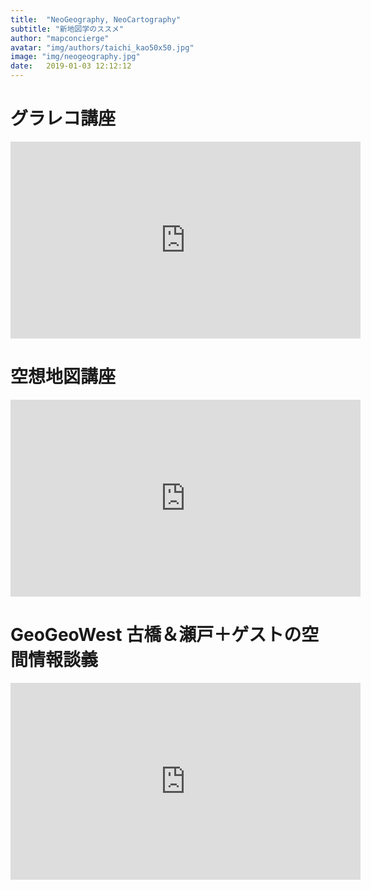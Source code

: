 ```yaml
---
title:  "NeoGeography, NeoCartography"
subtitle: "新地図学のススメ"
author: "mapconcierge"
avatar: "img/authors/taichi_kao50x50.jpg"
image: "img/neogeography.jpg"
date:   2019-01-03 12:12:12
---
```


# グラレコ講座
<iframe width="560" height="315" src="https://www.youtube.com/embed/Q59ovj_exFc" frameborder="0" allow="accelerometer; autoplay; encrypted-media; gyroscope; picture-in-picture" allowfullscreen></iframe>

# 空想地図講座
<iframe width="560" height="315" src="https://www.youtube.com/embed/VNURW3L9b88" frameborder="0" allow="accelerometer; autoplay; encrypted-media; gyroscope; picture-in-picture" allowfullscreen></iframe>

# GeoGeoWest 古橋＆瀬戸＋ゲストの空間情報談義
<iframe width="560" height="315" src="https://www.youtube.com/embed/CoK8b1FZUlU" frameborder="0" allow="accelerometer; autoplay; encrypted-media; gyroscope; picture-in-picture" allowfullscreen></iframe>
